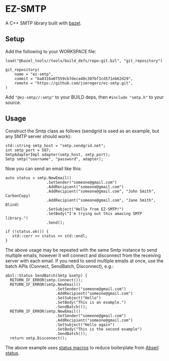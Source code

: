 # EZ-SMTP

A C++ SMTP library built with [bazel](https://bazel.build/).

## Setup

Add the following to your WORKSPACE file:


```
load("@bazel_tools//tools/build_defs/repo:git.bzl", "git_repository")

git_repository(
    name = "ez-smtp",
    commit = "ba8316a07559cb7deca40c307bf3cd571eb62d29",
    remote = "https://github.com/jimrogerz/ez-smtp.git",
)
```

Add `"@ez-smtp//:smtp"` to your BUILD deps, then `#include "smtp.h"` to your source.

## Usage

Construct the Smtp class as follows (sendgrid is used as an example, but any SMTP server should work):

```
std::string smtp_host = "smtp.sendgrid.net";
int smtp_port = 587;
SmtpAdapterImpl adapter(smtp_host, smtp_port);
Smtp smtp("username", "password", adapter);
```

Now you can send an email like this:

```
auto status = smtp.NewEmail()
                  .SetSender("someone@gmail.com")
                  .AddRecipient("someone@gmail.com")
                  .AddRecipient("someone@gmail.com", "John Smith", CarbonCopy)
                  .AddRecipient("someone@gmail.com", "Jane Smith", Blind)
                  .SetSubject("Hello from EZ-SMTP!")
                  .SetBody("I'm trying out this amazing SMTP library.")
                  .Send();

if (!status.ok()) {
   std::cerr << status << std::endl;
}
```

The above usage may be repeated with the same Smtp instance to send multiple
emails, however it will connect and disconnect from the receiving server with
each email. If you need to send multiple emails at once, use the batch APIs
(Connect, SendBatch, Disconnect), e.g.:

```
absl::Status SendBatch(Smtp &smtp) {
  RETURN_IF_ERROR(smtp.Connect());
  RETURN_IF_ERROR(smtp.NewEmail()
                      .SetSender("someone@gmail.com")
                      .AddRecipient("someone@gmail.com")
                      .SetSubject("Hello")
                      .SetBody("This is an example.")
                      .SendBatch());
  RETURN_IF_ERROR(smtp.NewEmail()
                      .SetSender("someone@gmail.com")
                      .AddRecipient("someone@gmail.com")
                      .SetSubject("Hello again")
                      .SetBody("This is the second example")
                      .SendBatch());
  return smtp.Disconnect();
```

The above example uses [status macros](https://github.com/jimrogerz/status_macros) to reduce boilerplate from
[Abseil status](https://abseil.io/docs/cpp/guides/status).
